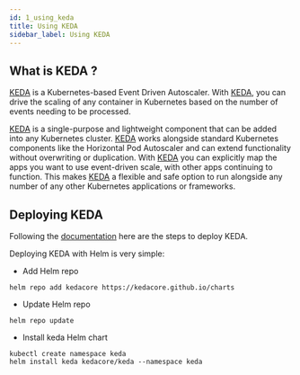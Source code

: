 ```yaml
---
id: 1_using_keda
title: Using KEDA
sidebar_label: Using KEDA
---
```


## What is KEDA ?

[KEDA] is a Kubernetes-based Event Driven Autoscaler. With [KEDA], you can drive the scaling of any container in Kubernetes based on the number of events needing to be processed.

[KEDA] is a single-purpose and lightweight component that can be added into any Kubernetes cluster. [KEDA] works alongside standard Kubernetes components like the Horizontal Pod Autoscaler and can extend functionality without overwriting or duplication. With [KEDA] you can explicitly map the apps you want to use event-driven scale, with other apps continuing to function. This makes [KEDA] a flexible and safe option to run alongside any number of any other Kubernetes applications or frameworks.


## Deploying KEDA

Following the [documentation](https://keda.sh/docs/2.8/deploy/) here are the steps to deploy KEDA.


Deploying KEDA with Helm is very simple:

- Add Helm repo

````console
helm repo add kedacore https://kedacore.github.io/charts
````

- Update Helm repo

````console
helm repo update
````

- Install keda Helm chart

```console
kubectl create namespace keda
helm install keda kedacore/keda --namespace keda
```

[KEDA]: https://keda.sh/